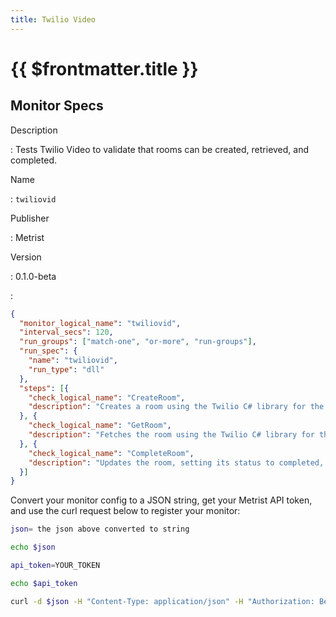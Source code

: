 ```yaml
---
title: Twilio Video
---
```


# {{ $frontmatter.title }}

## Monitor Specs

Description

: Tests Twilio Video to validate that rooms can be created, retrieved, and completed.

Name

: `twiliovid`

Publisher

: Metrist

Version

: 0.1.0-beta

: &nbsp;


<!--@include: /parts/_1.md-->


<!--@include: /parts/_2.md-->


<!--@include: /parts/_3.md-->





<!--@include: /parts/_4.md-->


```json
{
  "monitor_logical_name": "twiliovid",
  "interval_secs": 120,
  "run_groups": ["match-one", "or-more", "run-groups"],
  "run_spec": {
    "name": "twiliovid",
    "run_type": "dll"
  },
  "steps": [{
    "check_logical_name": "CreateRoom",
    "description": "Creates a room using the Twilio C# library for the REST API."
  }, {
    "check_logical_name": "GetRoom",
    "description": "Fetches the room using the Twilio C# library for the REST API."
  }, {
    "check_logical_name": "CompleteRoom",
    "description": "Updates the room, setting its status to completed, using the Twilio C# library for the REST API."
  }]
}
```




Convert your monitor config to a JSON string, get your Metrist API token, and use the curl request below to register your monitor:

```sh
json= the json above converted to string

echo $json

api_token=YOUR_TOKEN

echo $api_token

curl -d $json -H "Content-Type: application/json" -H "Authorization: Bearer $api_token" 'https://app.metrist.io/api/v0/monitor-config'

```

<!--@include: /parts/tips_api.md-->


<!--@include: /parts/_5.md-->


<!--@include: /parts/result.md-->